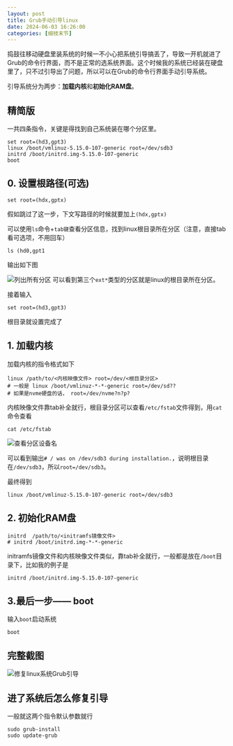 ```yaml
---
layout: post
title: Grub手动引导linux
date: 2024-06-03 16:26:00
categories: [细枝末节]
---
```


捣鼓往移动硬盘里装系统的时候一不小心把系统引导搞丢了，导致一开机就进了Grub的命令行界面，而不是正常的选系统界面。这个时候我的系统已经装在硬盘里了，只不过引导出了问题，所以可以在Grub的命令行界面手动引导系统。

<!-- more -->

引导系统分为两步：**加载内核**和**初始化RAM盘**。

## 精简版

一共四条指令，关键是得找到自己系统装在哪个分区里。

```shell
set root=(hd3,gpt3)
linux /boot/vmlinuz-5.15.0-107-generic root=/dev/sdb3
initrd /boot/initrd.img-5.15.0-107-generic
boot
```

## 0. 设置根路径(可选)

```shell
set root=(hdx,gptx)
```
假如跳过了这一步，下文写路径的时候就要加上`(hdx,gptx)`

可以使用`ls`命令+`tab键`查看分区信息，找到linux根目录所在分区（注意，直接tab看可选项，不用回车）

```shell
ls (hd0,gpt1
```
输出如下图

![列出所有分区](./assets/Lists-all-partitions.webp)
可以看到第三个`ext*`类型的分区就是linux的根目录所在分区。

接着输入

```shell
set root=(hd3,gpt3)
```

根目录就设置完成了

## 1. 加载内核
加载内核的指令格式如下

```shell
linux /path/to/<内核映像文件> root=/dev/<根目录分区>
# 一般是 linux /boot/vmlinuz-*-*-generic root=/dev/sd??
# 如果是nvme硬盘的话， root=/dev/nvme?n?p?
```

内核映像文件靠tab补全就行，根目录分区可以查看`/etc/fstab`文件得到，用`cat`命令查看

```shell
cat /etc/fstab
```

![查看分区设备名](./assets/View-the-partition-device-name.webp)

可以看到输出`# / was on /dev/sdb3 during installation.`，说明根目录在`/dev/sdb3`，所以`root=/dev/sdb3`。

最终得到

```shell
linux /boot/vmlinuz-5.15.0-107-generic root=/dev/sdb3
```


### 

## 2. 初始化RAM盘

```shell
initrd  /path/to/<initramfs镜像文件>
# initrd /boot/initrd.img-*-*-generic
```

initramfs镜像文件和内核映像文件类似，靠tab补全就行，一般都是放在`/boot`目录下，比如我的例子是

```shell
initrd /boot/initrd.img-5.15.0-107-generic
```

## 3.最后一步—— boot

输入`boot`启动系统

```shell
boot
```
## 完整截图

![修复linux系统Grub引导](./assets/Repair-Linux-system-Grub-boot.webp)

## 进了系统后怎么修复引导

一般就这两个指令默认参数就行

```shell
sudo grub-install
sudo update-grub
```
